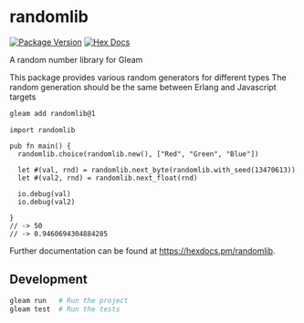 # randomlib

[![Package Version](https://img.shields.io/hexpm/v/randomlib)](https://hex.pm/packages/randomlib)
[![Hex Docs](https://img.shields.io/badge/hex-docs-ffaff3)](https://hexdocs.pm/randomlib/)

A random number library for Gleam

This package provides various random generators for different types
The random generation should be the same between Erlang and Javascript targets

```sh
gleam add randomlib@1
```
```gleam
import randomlib

pub fn main() {
  randomlib.choice(randomlib.new(), ["Red", "Green", "Blue"])

  let #(val, rnd) = randomlib.next_byte(randomlib.with_seed(13470613))
  let #(val2, rnd) = randomlib.next_float(rnd)

  io.debug(val)
  io.debug(val2)

}
// -> 50
// -> 0.9460694304884285
```

Further documentation can be found at <https://hexdocs.pm/randomlib>.

## Development

```sh
gleam run   # Run the project
gleam test  # Run the tests
```
